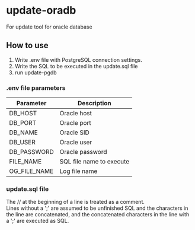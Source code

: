 # update-oradb
For update tool for  oracle database

## How to use
1. Write .env file with PostgreSQL connection settings.
1. Write the SQL to be executed in the update.sql file
1. run update-pgdb

### .env file parameters
|Parameter|Description|
|---|---|
|DB_HOST|Oracle host|
|DB_PORT|Oracle port|
|DB_NAME|Oracle SID|
|DB_USER|Oracle user|
|DB_PASSWORD|Oracle password|
|FILE_NAME|SQL file name to execute|
|OG_FILE_NAME|Log file name|

### update.sql file
The // at the beginning of a line is treated as a comment.  
Lines without a ';' are assumed to be unfinished SQL and the characters in the line are concatenated, and the concatenated characters in the line with a ';' are executed as SQL.
